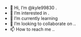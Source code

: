 - 👋 Hi, I’m @kyle99830 .
- 👀 I’m interested in .
- 🌱 I’m currently learning 
- 💞️ I’m looking to collaborate on ..
- 📫 How to reach me ..

<!---
kyle9983/kyle9983 is a ✨ special ✨ repository because its `README.md` (this file) appears on your GitHub profile.
You can click the Preview link to take a look at your changes.
--->
